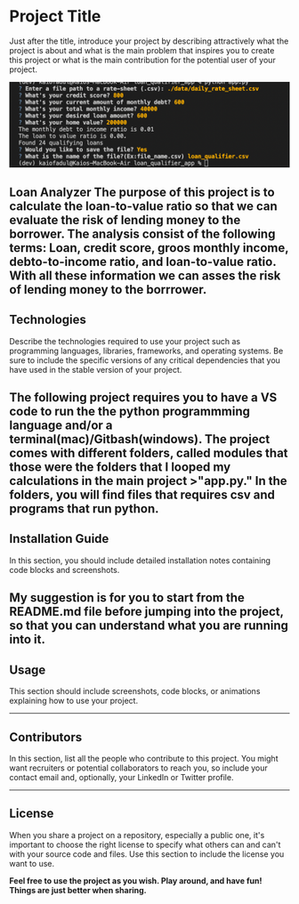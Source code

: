 # Project Title
Just after the title, introduce your project by describing attractively what the project is about and what is the main problem that inspires you to create this project or what is the main contribution for the potential user of your project.

![example of possible outcomes](example_loan.png)


**Loan Analyzer**
The purpose of this project is to calculate the loan-to-value ratio so that we can evaluate the risk of lending money to the borrower. The analysis consist of the following terms: Loan, credit score, groos monthly income, debto-to-income ratio, and loan-to-value ratio. With all these information we can asses the risk of lending money to the borrrower.
---

## Technologies
Describe the technologies required to use your project such as programming languages, libraries, frameworks, and operating systems. Be sure to include the specific versions of any critical dependencies that you have used in the stable version of your project.

The following project requires you to have a VS code to run the the python programmming language and/or a terminal(mac)/Gitbash(windows). The project comes with different folders, called modules that those were the folders that I looped my calculations in the main project >"app.py." In the folders, you will find files that requires csv and programs that run python.
---

## Installation Guide
In this section, you should include detailed installation notes containing code blocks and screenshots.

My suggestion is for you to start from the README.md file before jumping into the project, so that you can understand what you are running into it. 
---

## Usage
This section should include screenshots, code blocks, or animations explaining how to use your project.

---

## Contributors
In this section, list all the people who contribute to this project. You might want recruiters or potential collaborators to reach you, so include your contact email and, optionally, your LinkedIn or Twitter profile.

---

## License
When you share a project on a repository, especially a public one, it's important to choose the right license to specify what others can and can't with your source code and files. Use this section to include the license you want to use.

**Feel free to use the project as you wish. Play around, and have fun! Things are just better when sharing.**


